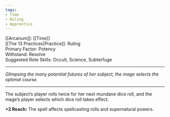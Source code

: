```yaml
---
tags:
- Time
- Ruling
- Apprentice
---
```


[[Arcanum]]: [[Time]]\
[[The 13 Practices|Practice]]: Ruling\
Primary Factor: Potency\
Withstand: Resolve\
Suggested Rote Skills: Occult, Science, Subterfuge

---

_Glimpsing the many potential futures of her subject, the mage selects the optimal course._

---

The subject’s player rolls twice for her next mundane dice roll, and the mage’s player selects which dice roll takes effect.

**+2 Reach:** The spell affects spellcasting rolls and supernatural powers.